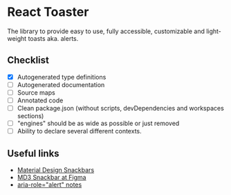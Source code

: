 # React Toaster

The library to provide easy to use, fully accessible, customizable and light-weight toasts aka. alerts.

## Checklist

- [x] Autogenerated type definitions
- [ ] Autogenerated documentation
- [ ] Source maps
- [ ] Annotated code
- [ ] Clean package.json (without scripts, devDependencies and workspaces sections)
- [ ] "engines" should be as wide as possible or just removed
- [ ] Ability to declare several different contexts.

## Useful links

- [Material Design Snackbars](https://m3.material.io/components/snackbar/overview)
- [MD3 Snackbar at Figma](<https://www.figma.com/file/7v53gbFTcRRQvDG9NZKZqn/Material-3-Design-Kit-(Community)?type=design&node-id=53977-33572&mode=dev>)
- [aria-role="alert" notes](https://developer.mozilla.org/en-US/docs/Web/Accessibility/ARIA/Roles/alert_role)
